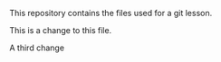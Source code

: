 This repository contains the files used for a git lesson.

This is a change to this file.

A third change